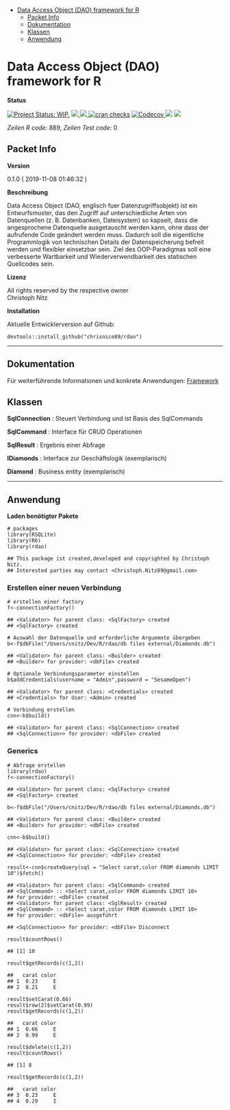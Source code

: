 -   [Data Access Object (DAO) framework for
    R](#data-access-object-dao-framework-for-r)
    -   [Packet Info](#packet-info)
    -   [Dokumentation](#dokumentation)
    -   [Klassen](#klassen)
    -   [Anwendung](#anwendung)

<!-- README.md is generated from README.Rmd. Please edit that file -->
Data Access Object (DAO) framework for R
========================================

**Status**

[![Project Status:
WIP.](https://www.repostatus.org/badges/latest/wip.svg)](http://www.repostatus.org/#wip)
<a href="https://travis-ci.org/chrisnice89/rdao">
<img src="https://api.travis-ci.org/chrisnice89/rdao.svg?branch=master">
<a/> <a href="https://cran.r-project.org/package=rdao">
<img src="http://www.r-pkg.org/badges/version/rdao"> </a> [![cran
checks](https://cranchecks.info/badges/summary/reshape)](https://cran.r-project.org/web/checks/check_results_reshape.html)
<a href="https://codecov.io/gh/chrisnice89/rdao">
<img src="https://codecov.io/gh/chrisnice89/rdao/branch/master/graph/badge.svg" alt="Codecov" />
</a> <img src="http://cranlogs.r-pkg.org/badges/grand-total/rdao">
<img src="http://cranlogs.r-pkg.org/badges/rdao">

*Zeilen R code:* 889, *Zeilen Test code:* 0

Packet Info
-----------

**Version**

0.1.0 ( 2019-11-08 01:46:32 )

**Beschreibung**

Data Access Object (DAO, englisch fuer Datenzugriffsobjekt) ist ein
Entwurfsmuster, das den Zugriff auf unterschiedliche Arten von
Datenquellen (z. B. Datenbanken, Dateisystem) so kapselt, dass die
angesprochene Datenquelle ausgetauscht werden kann, ohne dass der
aufrufende Code geändert werden muss. Dadurch soll die eigentliche
Programmlogik von technischen Details der Datenspeicherung befreit
werden und flexibler einsetzbar sein. Ziel des OOP-Paradigmas soll eine
verbesserte Wartbarkeit und Wiederverwendbarkeit des statischen
Quellcodes sein.

**Lizenz**

All rights reserved by the respective owner <br>Christoph Nitz

**Installation**

Aktuelle Entwicklerversion auf Github:

    devtools::install_github("chrisnice89/rdao")

------------------------------------------------------------------------

Dokumentation
-------------

Für weiterführende Informationen und konkrete Anwendungen:
[Framework](file:///rdao/vignettes/Framework.html)

Klassen
-------

**SqlConnection** : Steuert Verbindung und ist Basis des SqlCommands

**SqlCommand** : Interface für CRUD Operationen

**SqlResult** : Ergebnis einer Abfrage

**IDiamonds** : Interface zur Geschäftslogik (exemplarisch)

**Diamond** : Business entity (exemplarisch)

------------------------------------------------------------------------

Anwendung
---------

**Laden benötigter Pakete**

    # packages
    library(RSQLite)
    library(R6)
    library(rdao)

    ## This package ist created,developed and copyrighted by Christoph Nitz.
    ## Interested parties may contact <Christoph.Nitz89@gmail.com>

### Erstellen einer neuen Verbindung

    # erstellen einer factory
    f<-connectionFactory()

    ## <Validator> for parent class: <SqlFactory> created
    ## <SqlFactory> created

    # Auswahl der Datenquelle und erforderliche Arguemnte übergeben
    b<-f$dbFile("/Users/cnitz/Dev/R/rdao/db files external/Diamonds.db")

    ## <Validator> for parent class: <Builder> created
    ## <Builder> for provider: <dbFile> created

    # Optionale Verbindungsparameter einstellen
    b$addCredentials(username = "Admin",password = "SesameOpen")

    ## <Validator> for parent class: <Credentials> created
    ## <Credentials> for User: <Admin> created

    # Verbindung erstellen
    cnn<-b$build()

    ## <Validator> for parent class: <SqlConnection> created
    ## <SqlConnection>> for provider: <dbFile> created

### Generics

    # Abfrage erstellen
    library(rdao)
    f<-connectionFactory()

    ## <Validator> for parent class: <SqlFactory> created
    ## <SqlFactory> created

    b<-f$dbFile("/Users/cnitz/Dev/R/rdao/db files external/Diamonds.db")

    ## <Validator> for parent class: <Builder> created
    ## <Builder> for provider: <dbFile> created

    cnn<-b$build()

    ## <Validator> for parent class: <SqlConnection> created
    ## <SqlConnection>> for provider: <dbFile> created

    result<-cnn$createQuery(sql = "Select carat,color FROM diamonds LIMIT 10")$fetch()

    ## <Validator> for parent class: <SqlCommand> created
    ## <SqlCommand> :: <Select carat,color FROM diamonds LIMIT 10>
    ## for provider: <dbFile> created 
    ## <Validator> for parent class: <SqlResult> created
    ## <SqlCommand> :: <Select carat,color FROM diamonds LIMIT 10>
    ## for provider: <dbFile> ausgeführt

    ## <SqlConnection>> for provider: <dbFile> Disconnect

    result$countRows()

    ## [1] 10

    result$getRecords(c(1,2))

    ##   carat color
    ## 1  0.23     E
    ## 2  0.21     E

    result$setCarat(0.66)
    result$row(2)$setCarat(0.99)
    result$getRecords(c(1,2))

    ##   carat color
    ## 1  0.66     E
    ## 2  0.99     E

    result$delete(c(1,2))
    result$countRows()

    ## [1] 8

    result$getRecords(c(1,2))

    ##   carat color
    ## 3  0.23     E
    ## 4  0.29     I
